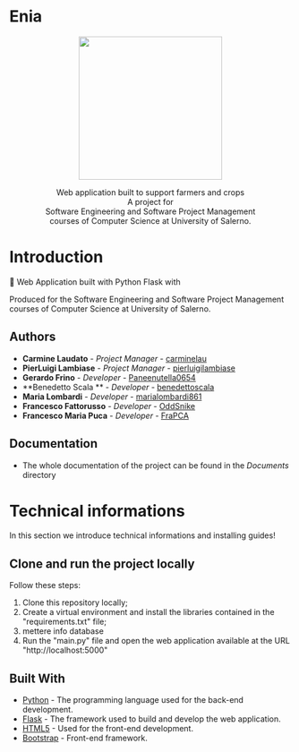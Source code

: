 # Enia

<p align = "center">
  <img src = "enia-logo.png" width = "256" heigth = "256">
</p>

<p align = "center">
   Web application built to support farmers and crops  
  <br>
  A project for
  <br>
  Software Engineering and Software Project Management 
  <br>
  courses of Computer Science at University of Salerno.
</p>


# Introduction

🐝 Web Application built with Python Flask with  

Produced for the Software Engineering and Software Project Management courses of Computer Science at University of Salerno.

## Authors

* **Carmine Laudato**       - *Project Manager*         - [carminelau](https://github.com/carminelau)
* **PierLuigi Lambiase**   - *Project Manager*         - [pierluigilambiase](https://github.com/pierluigilambiase)
* **Gerardo Frino**      - *Developer*         - [Paneenutella0654](https://github.com/Paneenutella0654)
* **Benedetto Scala **      - *Developer*         - [benedettoscala](https://github.com/benedettoscala)
* **Maria Lombardi**         - *Developer*         - [marialombardi861](https://github.com/marialombardi861)
* **Francesco Fattorusso**       - *Developer*         - [OddSnike](https://github.com/OddSnike)
* **Francesco Maria Puca**        - *Developer*         - [FraPCA](https://github.com/FraPCA)

## Documentation

* The whole documentation of the project can be found in the *Documents* directory


# Technical informations

In this section we introduce technical informations and installing guides!

## Clone and run the project locally

Follow these steps:

1. Clone this repository locally;
2. Create a virtual environment and install the libraries contained in the "requirements.txt" file;
3. mettere info database
4. Run the "main.py" file and open the web application available at the URL "http://localhost:5000"

## Built With

* [Python](https://www.python.org/) - The programming language used for the back-end development.
* [Flask](https://flask.palletsprojects.com/en/2.2.x/) - The framework used to build and develop the web application.
* [HTML5](https://www.w3schools.com/html/default.asp) - Used for the front-end development.
* [Bootstrap](https://getboostrap.com/) - Front-end framework.
